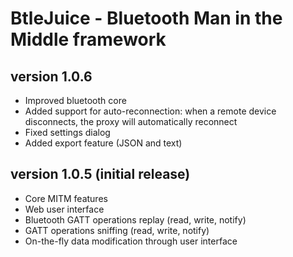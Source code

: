 BtleJuice - Bluetooth Man in the Middle framework
=================================================

version 1.0.6
-------------

* Improved bluetooth core
* Added support for auto-reconnection: when a remote device disconnects, the proxy will automatically reconnect
* Fixed settings dialog
* Added export feature (JSON and text)

version 1.0.5 (initial release)
-------------------------------

* Core MITM features
* Web user interface
* Bluetooth GATT operations replay (read, write, notify)
* GATT operations sniffing (read, write, notify)
* On-the-fly data modification through user interface
